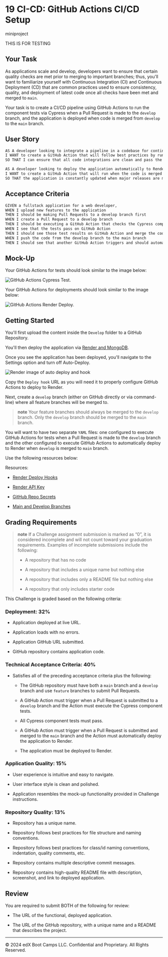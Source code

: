 # 19 CI-CD: GitHub Actions CI/CD Setup

miniproject

THIS IS FOR TESTING

## Your Task

As applications scale and develop, developers want to ensure that certain quality checks are met prior to merging to important branches; thus, you'll want to familiarize yourself with Continuous Integration (CI) and Continuous Deployment (CD) that are common practices used to ensure consistency, quality, and deployment of latest code once all checks have been met and merged to `main`.

Your task is to create a CI/CD pipeline using GitHub Actions to run the component tests via Cypress when a Pull Request is made to the `develop` branch, and the application is deployed when code is merged from `develop` to the `main` branch.

## User Story

```md
AS A developer looking to integrate a pipeline in a codebase for continuous integration and deployment, 
I WANT to create a GitHub Action that will follow best practices by running test cases when a Pull Request is made to the develop branch
SO THAT I can ensure that all code integrations are clean and pass the proper requirements.

AS A developer looking to deploy the application automatically to Render when code is merged from develop to main,
I WANT to create a GitHub Action that will run when the code is merged to main and automatically deploys to Render
SO THAT the application is constantly updated when major releases are made to the main branch.
```

## Acceptance Criteria

```md
GIVEN a fullstack application for a web developer,
WHEN I upload new features to the application
THEN I should be making Pull Requests to a develop branch first
WHEN I create a Pull Request to a develop branch
THEN I should be executing a GitHub Action that checks the Cypress component tests
WHEN I see that the tests pass on GitHub Action
THEN I should see those test results on GitHub Action and merge the code
WHEN I push the code from the develop branch to the main branch
THEN I should see that another GitHub Action triggers and should automatically deploy to Render
```

## Mock-Up

Your GitHub Actions for tests should look similar to the image below:

![GitHub Actions Cypress Test.](./Assets/19-Actions-Cypress-Tests.png)

Your GitHub Actions for deployments should look similar to the image below:

![GitHub Actions Render Deploy.](./Assets/19-Actions-Render-Deploy.png)

## Getting Started

You'll first upload the content inside the `Develop` folder to a GitHub Repository. 

You'll then deploy the application via [Render and MongoDB](https://coding-boot-camp.github.io/full-stack/mongodb/deploy-with-render-and-mongodb-atlas).

Once you see the application has been deployed, you'll navigate to the Settings option and turn off Auto-Deploy.

![Render image of auto deploy and hook](./Assets/19-Render-Settings.png)

Copy the `Deploy hook` URL as you will need it to properly configure GitHub Actions to deploy to Render.

Next, create a `develop` branch (either on GitHub directly or via command-line) where all feature branches will be merged to.

> **note** Your feature branches should always be merged to the `develop` branch. Only the `develop` branch should be merged to the `main` branch.

You will want to have two separate `YAML` files: one configured to execute GitHub Actions for tests when a Pull Request is made to the `develop` branch and the other configured to execute GitHub Actions to automatically deploy to Render when `develop` is merged to `main` branch.

Use the following resources below:

Resources:

* [Render Deploy Hooks](https://docs.render.com/deploy-hooks)

* [Render API Key](https://docs.render.com/api)

* [GitHub Repo Secrets](https://docs.github.com/en/actions/security-guides/using-secrets-in-github-actions)

* [Main and Develop Branches](https://www.atlassian.com/git/tutorials/comparing-workflows/gitflow-workflow)

## Grading Requirements

> **note** If a Challenge assignment submission is marked as “0”, it is considered incomplete and will not count toward your graduation requirements. Examples of incomplete submissions include the following:
>
> * A repository that has no code
>
> * A repository that includes a unique name but nothing else
>
> * A repository that includes only a README file but nothing else
>
> * A repository that only includes starter code

This Challenge is graded based on the following criteria:

### Deployment: 32%

* Application deployed at live URL.

* Application loads with no errors.

* Application GitHub URL submitted.

* GitHub repository contains application code.

### Technical Acceptance Criteria: 40%

* Satisfies all of the preceding acceptance criteria plus the following:

  * The GitHub repository must have both a `main` branch and a `develop` branch and use `feature` branches to submit Pull Requests.

  * A GitHub Action must trigger when a Pull Request is submitted to a `develop` branch and the Action must execute the Cypress component tests.

  * All Cypress component tests must pass.

  * A GitHub Action must trigger when a Pull Request is submitted and merged to the `main` branch and the Action must automatically deploy the application to Render.

  * The application must be deployed to Render.

### Application Quality: 15%

* User experience is intuitive and easy to navigate.

* User interface style is clean and polished.

* Application resembles the mock-up functionality provided in Challenge instructions.

### Repository Quality: 13%

* Repository has a unique name.

* Repository follows best practices for file structure and naming conventions.

* Repository follows best practices for class/id naming conventions, indentation, quality comments, etc.

* Repository contains multiple descriptive commit messages.

* Repository contains high-quality README file with description, screenshot, and link to deployed application.

## Review

You are required to submit BOTH of the following for review:

* The URL of the functional, deployed application.

* The URL of the GitHub repository, with a unique name and a README that describes the project.

---

© 2024 edX Boot Camps LLC. Confidential and Proprietary. All Rights Reserved.

